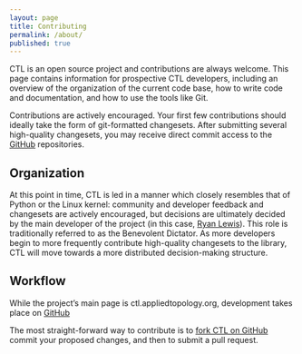 ```yaml
---
layout: page
title: Contributing
permalink: /about/
published: true
---
```


CTL is an open source project and contributions are always welcome. This page contains information for prospective CTL developers, including an overview of the organization of the current code base, how to write code and documentation, and how to use the tools like Git.

Contributions are actively encouraged. Your first few contributions should ideally take the form of git-formatted changesets. After submitting several high-quality changesets, you may receive direct commit access to the [GitHub](http://github.com/appliedtopology/ctl) repositories.

## Organization

At this point in time, CTL is led in a manner which closely resembles that of Python or the Linux kernel: community and developer feedback and changesets are actively encouraged, but decisions are ultimately decided by the main developer of the project (in this case, [Ryan Lewis](http://rhl.io)). This role is traditionally referred to as the Benevolent Dictator. As more developers begin to more frequently contribute high-quality changesets to the library, CTL will move towards a more distributed decision-making structure. 

## Workflow

While the project’s main page is ctl.appliedtopology.org, development takes place on  [GitHub](https://github.com/appliedtopology/ctl)

The most straight-forward way to contribute is to [fork CTL on GitHub](https://github.com/appliedtopology/ctl/fork) commit your proposed changes, and then to submit a pull request.
